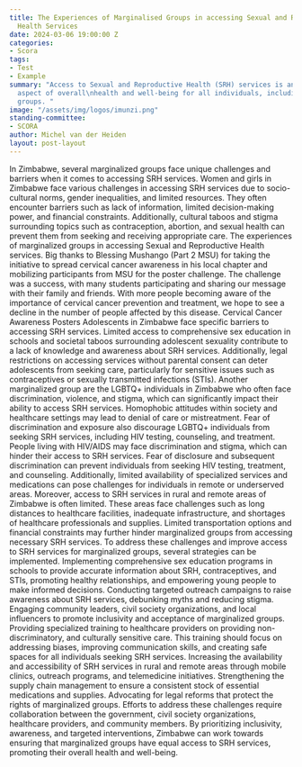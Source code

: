 ```yaml
---
title: The Experiences of Marginalised Groups in accessing Sexual and Reproductive
  Health Services
date: 2024-03-06 19:00:00 Z
categories:
- Scora
tags:
- Test
- Example
summary: "Access to Sexual and Reproductive Health (SRH) services is an important
  aspect of overall\nhealth and well-being for all individuals, including marginalized
  groups. "
image: "/assets/img/logos/imunzi.png"
standing-committee:
- SCORA
author: Michel van der Heiden
layout: post-layout
---
```


In Zimbabwe, several
marginalized groups face unique challenges and barriers when it comes to accessing SRH
services. Women and girls in Zimbabwe face various challenges in accessing SRH services due
to socio-cultural norms, gender inequalities, and limited resources. They often encounter
barriers such as lack of information, limited decision-making power, and financial constraints.
Additionally, cultural taboos and stigma surrounding topics such as contraception, abortion,
and sexual health can prevent them from seeking and receiving appropriate care.
The experiences of marginalized groups in
accessing Sexual and Reproductive Health services.
Big thanks to Blessing Mushango (Part 2 MSU) for taking the initiative to spread
cervical cancer awareness in his local chapter and mobilizing participants from MSU
for the poster challenge. The challenge was a success, with many students
participating and sharing our message with their family and friends. With more
people becoming aware of the importance of cervical cancer prevention and
treatment, we hope to see a decline in the number of people affected by this
disease.
Cervical Cancer Awareness Posters
Adolescents in Zimbabwe face specific barriers to accessing SRH services. Limited access to comprehensive
sex education in schools and societal taboos surrounding adolescent sexuality contribute to a lack of
knowledge and awareness about SRH services. Additionally, legal restrictions on accessing services without
parental consent can deter adolescents from seeking care, particularly for sensitive issues such as
contraceptives or sexually transmitted infections (STIs). Another marginalized group are the LGBTQ+
individuals in Zimbabwe who often face discrimination, violence, and stigma, which can significantly impact
their ability to access SRH services. Homophobic attitudes within society and healthcare settings may lead
to denial of care or mistreatment. Fear of discrimination and exposure also discourage LGBTQ+ individuals
from seeking SRH services, including HIV testing, counseling, and treatment.
People living with HIV/AIDS may face discrimination and stigma, which can hinder their access to SRH
services. Fear of disclosure and subsequent discrimination can prevent individuals from seeking HIV testing,
treatment, and counseling. Additionally, limited availability of specialized services and medications can pose
challenges for individuals in remote or underserved areas. Moreover, access to SRH services in rural and
remote areas of Zimbabwe is often limited. These areas face challenges such as long distances to healthcare
facilities, inadequate infrastructure, and shortages of healthcare professionals and supplies. Limited
transportation options and financial constraints may further hinder marginalized groups from accessing
necessary SRH services.
To address these challenges and improve access to SRH services for marginalized groups, several strategies
can be implemented. Implementing comprehensive sex education programs in schools to provide accurate
information about SRH, contraceptives, and STIs, promoting healthy relationships, and empowering young
people to make informed decisions. Conducting targeted outreach campaigns to raise awareness about SRH
services, debunking myths and reducing stigma. Engaging community leaders, civil society organizations, and
local influencers to promote inclusivity and acceptance of marginalized groups. Providing specialized training
to healthcare providers on providing non-discriminatory, and culturally sensitive care. This training should
focus on addressing biases, improving communication skills, and creating safe spaces for all individuals
seeking SRH services. Increasing the availability and accessibility of SRH services in rural and remote areas
through mobile clinics, outreach programs, and telemedicine initiatives. Strengthening the supply chain
management to ensure a consistent stock of essential medications and supplies. Advocating for legal
reforms that protect the rights of marginalized groups. Efforts to address these challenges require
collaboration between the government, civil society organizations, healthcare providers, and community
members. By prioritizing inclusivity, awareness, and targeted interventions, Zimbabwe can work towards
ensuring that marginalized groups have equal access to SRH services, promoting their overall health and
well-being. 